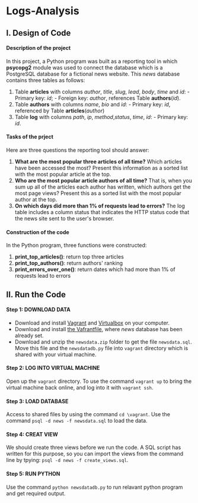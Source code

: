 # Logs-Analysis

## I. Design of Code
#### Description of the project
In this project, a Python program was built as a reporting tool in which **psycopg2** module was used to connect the database which is a PostgreSQL database for a fictional news website. This _news_ database contains three tables as follows:
  1. Table **articles** with columns *author*, *title*, *slug*, *lead*, *body*, *time* and *id*:
    - Primary key: *id*;
    - Foreign key: *author*, references Table **authors**(*id*).
  2. Table **authors** with columns *name*, *bio* and *id*:
    - Primary key: *id*, referenced by Table **articles**(*author*)
  3. Table **log** with columns *path*, *ip*, *method*,*status*, *time*, *id*:
    - Primary key: *id*.
    
#### Tasks of the prject
Here are three questions the reporting tool should answer:
  1. __What are the most popular three articles of all time?__ Which articles have been accessed the most? Present this information as a sorted list with the most popular article at the top.
  2. __Who are the most popular article authors of all time?__ That is, when you sum up all of the articles each author has written, which authors get the most page views? Present this as a sorted list with the most popular author at the top.
  3. __On which days did more than 1% of requests lead to errors?__ The log table includes a column status that indicates the HTTP status code that the news site sent to the user's browser.

#### Construction of the code
In the Python program, three functions were constructed: 
  1. **print_top_articles()**: return top three articles
  2. **print_top_authors()**: return authors' ranking
  3. **print_errors_over_one()**: return dates which had more than 1% of requests lead to errors
  

## II. Run the Code
#### Step 1: DOWNLOAD DATA
  - Download and install [Vagrant](https://www.vagrantup.com/downloads.html) and [Virtualbox](https://www.virtualbox.org/wiki/Downloads) on your computer.
  - Download and install [the Vafrantfile](https://github.com/yiyupan/fullstack-nanodegree-vm), where _news_ database has been already set.
  - Download and unzip the `newsdata.zip` folder to get the file `newsdata.sql`. Move this file and the `newsdatadb.py` file into `vagrant` directory which is shared with your virtual machine.
#### Step 2: LOG INTO VIRTUAL MACHINE
Open up the `vagrant` directory. To use the command `vagrant up` to bring the virtual machine back online, and log into it with `vagrant ssh`.
#### Step 3: LOAD DATABASE
Access to shared files by using the command `cd \vagrant`.
Use the command `psql -d news -f newsdata.sql` to load the data. 
#### Step 4: CREAT VIEW
We should create three views before we run the code. A SQL script has written for this purpose, so you can import the views from the command line by tpying: `psql -d news -f create_views.sql`.
#### Step 5: RUN PYTHON
Use the command `python newsdatadb.py` to run relavant python program and get required output.
